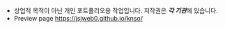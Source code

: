 #
* 상업적 목적이 아닌 개인 포트폴리오용 작업입니다. 저작권은 ***각 기관***에 있습니다.
* Preview page <https://jsjweb0.github.io/knso/>
